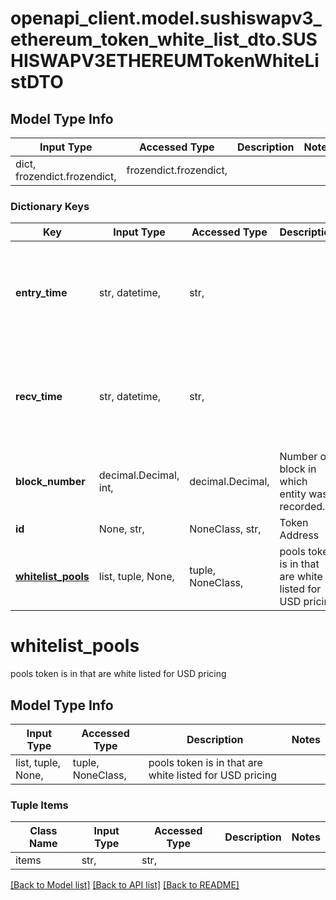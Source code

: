 # openapi_client.model.sushiswapv3_ethereum_token_white_list_dto.SUSHISWAPV3ETHEREUMTokenWhiteListDTO

## Model Type Info
Input Type | Accessed Type | Description | Notes
------------ | ------------- | ------------- | -------------
dict, frozendict.frozendict,  | frozendict.frozendict,  |  | 

### Dictionary Keys
Key | Input Type | Accessed Type | Description | Notes
------------ | ------------- | ------------- | ------------- | -------------
**entry_time** | str, datetime,  | str,  |  | [optional] value must conform to RFC-3339 date-time
**recv_time** | str, datetime,  | str,  |  | [optional] value must conform to RFC-3339 date-time
**block_number** | decimal.Decimal, int,  | decimal.Decimal,  | Number of block in which entity was recorded. | [optional] value must be a 64 bit integer
**id** | None, str,  | NoneClass, str,  | Token Address | [optional] 
**[whitelist_pools](#whitelist_pools)** | list, tuple, None,  | tuple, NoneClass,  | pools token is in that are white listed for USD pricing | [optional] 

# whitelist_pools

pools token is in that are white listed for USD pricing

## Model Type Info
Input Type | Accessed Type | Description | Notes
------------ | ------------- | ------------- | -------------
list, tuple, None,  | tuple, NoneClass,  | pools token is in that are white listed for USD pricing | 

### Tuple Items
Class Name | Input Type | Accessed Type | Description | Notes
------------- | ------------- | ------------- | ------------- | -------------
items | str,  | str,  |  | 

[[Back to Model list]](../../README.md#documentation-for-models) [[Back to API list]](../../README.md#documentation-for-api-endpoints) [[Back to README]](../../README.md)

